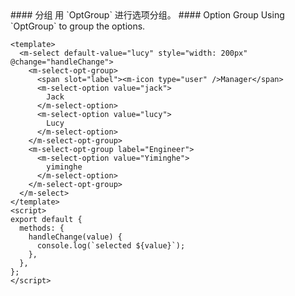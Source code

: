 <cn>
#### 分组
用 `OptGroup` 进行选项分组。
</cn>

<us>
#### Option Group
Using `OptGroup` to group the options.
</us>

```vue
<template>
  <m-select default-value="lucy" style="width: 200px" @change="handleChange">
    <m-select-opt-group>
      <span slot="label"><m-icon type="user" />Manager</span>
      <m-select-option value="jack">
        Jack
      </m-select-option>
      <m-select-option value="lucy">
        Lucy
      </m-select-option>
    </m-select-opt-group>
    <m-select-opt-group label="Engineer">
      <m-select-option value="Yiminghe">
        yiminghe
      </m-select-option>
    </m-select-opt-group>
  </m-select>
</template>
<script>
export default {
  methods: {
    handleChange(value) {
      console.log(`selected ${value}`);
    },
  },
};
</script>
```
